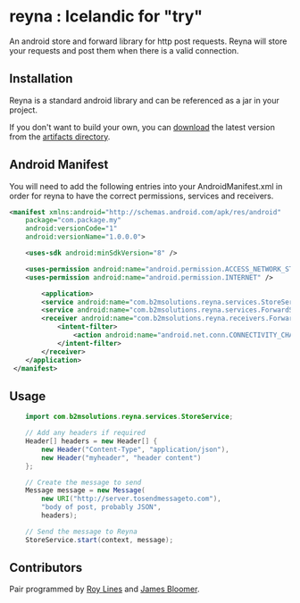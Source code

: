 reyna : Icelandic for "try"
=====
An android store and forward library for http post requests.
Reyna will store your requests and post them when there is a valid connection.

## Installation
Reyna is a standard android library and can be referenced as a jar in your project.

If you don't want to build your own, you can [download](https://github.com/B2MSolutions/reyna/blob/master/artifacts/reyna.jar?raw=true) the latest version from the [artifacts directory](https://github.com/B2MSolutions/reyna/tree/master/artifacts).

## Android Manifest
You will need to add the following entries into your AndroidManifest.xml in order for reyna to have the correct permissions, services and receivers.

```xml
<manifest xmlns:android="http://schemas.android.com/apk/res/android"
    package="com.package.my"
    android:versionCode="1"
    android:versionName="1.0.0.0">

    <uses-sdk android:minSdkVersion="8" />

    <uses-permission android:name="android.permission.ACCESS_NETWORK_STATE" />
    <uses-permission android:name="android.permission.INTERNET" />

		<application>
        <service android:name="com.b2msolutions.reyna.services.StoreService" />
        <service android:name="com.b2msolutions.reyna.services.ForwardService" />
        <receiver android:name="com.b2msolutions.reyna.receivers.ForwardServiceReceiver">
            <intent-filter>
                <action android:name="android.net.conn.CONNECTIVITY_CHANGE" />
            </intent-filter>
        </receiver>
    </application>
 </manifest>
```

## Usage


```java
	import com.b2msolutions.reyna.services.StoreService;

	// Add any headers if required
	Header[] headers = new Header[] {
		new Header("Content-Type", "application/json"),
		new Header("myheader", "header content")
	};

	// Create the message to send
	Message message = new Message(
		new URI("http://server.tosendmessageto.com"),
		"body of post, probably JSON",
		headers);

	// Send the message to Reyna
	StoreService.start(context, message);
```

## Contributors
Pair programmed by [Roy Lines](http://roylines.co.uk) and [James Bloomer](https://github.com/jamesbloomer).
